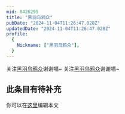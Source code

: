```yaml
---
mid: 8426295
title: "黑羽乌鸦众"
pubDate: "2024-11-04T11:26:47.028Z"
updatedDate: "2024-11-04T11:26:47.028Z"
profile:
  {
    Nickname: ["黑羽乌鸦众"],
  }
---
```


关注[黑羽乌鸦众](https://space.bilibili.com/8426295)谢谢喵~ 关注[黑羽乌鸦众](https://space.bilibili.com/8426295)谢谢喵~

## 此条目有待补充
你可以在[这里](https://github.com/Yuhanawa/VTuber.ICU-Content/edit/master/v/黑羽乌鸦众/index.md)编辑本文
